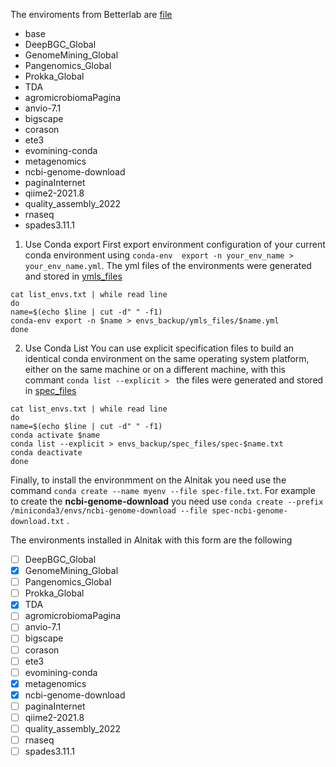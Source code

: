 The enviroments from Betterlab are [file](/envs_backup/list_envs.txt)

- base
- DeepBGC_Global
- GenomeMining_Global
- Pangenomics_Global
- Prokka_Global
- TDA
- agromicrobiomaPagina
- anvio-7.1
- bigscape
- corason
- ete3
- evomining-conda
- metagenomics
- ncbi-genome-download
- paginaInternet
- qiime2-2021.8
- quality_assembly_2022
- rnaseq
- spades3.11.1

1. Use Conda export
First export environment configuration of your current conda environment using `conda-env  export -n your_env_name > your_env_name.yml`. The yml files of the environments were generated and stored in [ymls_files](https://github.com/nselem/ccm-bioinfomatica-lab/tree/main/envs_backup/ymls_files)

~~~
cat list_envs.txt | while read line
do
name=$(echo $line | cut -d" " -f1)
conda-env export -n $name > envs_backup/ymls_files/$name.yml
done 
~~~
2. Use Conda List
You can use explicit specification files to build an identical conda environment on the same operating system platform, either on the same machine or on a different machine, with this commant `conda list --explicit > ` the files were generated and stored in [spec_files](https://github.com/nselem/ccm-bioinfomatica-lab/tree/main/envs_backup/spec_files)

~~~
cat list_envs.txt | while read line
do
name=$(echo $line | cut -d" " -f1)
conda activate $name
conda list --explicit > envs_backup/spec_files/spec-$name.txt
conda deactivate
done 
~~~

Finally, to install the environmment on the Alnitak you need use the command `conda create --name myenv --file spec-file.txt`. For example to create the **ncbi-genome-download** you need use `conda create --prefix /miniconda3/envs/ncbi-genome-download --file spec-ncbi-genome-download.txt` .

The environments installed in Alnitak with this form are the following

- [ ] DeepBGC_Global
- [X] GenomeMining_Global
- [ ] Pangenomics_Global
- [ ] Prokka_Global
- [X] TDA
- [ ] agromicrobiomaPagina
- [ ] anvio-7.1
- [ ] bigscape
- [ ] corason
- [ ] ete3
- [ ] evomining-conda
- [X] metagenomics
- [X] ncbi-genome-download
- [ ] paginaInternet
- [ ] qiime2-2021.8
- [ ] quality_assembly_2022
- [ ] rnaseq
- [ ] spades3.11.1